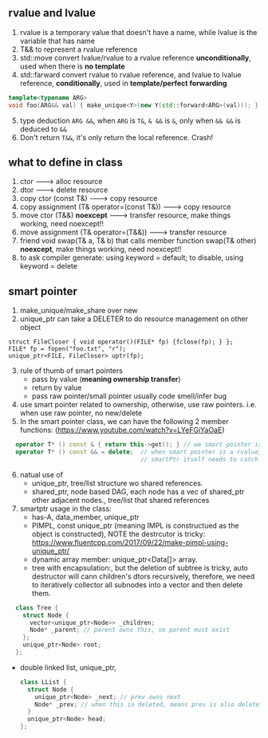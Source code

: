 ## rvalue and lvalue
1. rvalue is a temporary value that doesn't have a name, while lvalue is the variable that has name
2. T&& to represent a rvalue reference
3. std::move convert lvalue/rvalue to a rvalue reference **unconditionally**, used when there is **no template**
4. std::farward convert rvalue to rvalue reference, and lvalue to lvalue reference, 
   **conditionally**, used in **template/perfect forwarding**

```c++
template<typename ARG>
void foo(ARG&& val) { make_unique<Y>(new Y(std::forward<ARG>(val))); }
```

5. type deduction `ARG &&`, when `ARG` is `T&`, `& &&` is `&`, only when `&& &&` is deduced to `&&`
6. Don't return `T&&`, it's only return the local reference. Crash! 

## what to define in class
1. ctor   ---> alloc resource
2. dtor   ---> delete resource
3. copy ctor (const T&)  ---> copy resource
4. copy assignment (T& operator=(const T&)) ---> copy resource 
5. move ctor (T&&) **noexcept**  ---> transfer resource, make things working, need noexcept!!
6. move assignment (T& operator=(T&&)) ---> transfer resource
7. friend void swap(T& a, T& b) that calls member function swap(T& other) **noexcept**, make things working, need noexcept!!
8. to ask compiler generate: using keyword = default; to disable, using keyword = delete

## smart pointer
1. make_unique/make_share over new
2. unique_ptr can take a DELETER to do resource management on other object
```
struct FileCloser { void operator()(FILE* fp) {fclose(fp); } };
FILE* fp = fopen("foo.txt", "r");
unique_ptr<FILE, FileCloser> uptr(fp);
```
3. rule of thumb of smart pointers
    + pass by value (**meaning ownership transfer**)
    + return by value
    + pass raw pointer/small pointer usually code smell/infer bug
4. use smart pointer related to ownership, otherwise, use raw pointers. i.e. when use raw pointer, no new/delete
5. In the smart pointer class, we can have the following 2 member functions:
    (https://www.youtube.com/watch?v=LYeFGiYaOaE)
```c++
  operator T* () const & { return this->get(); } // we smart pointer is a lvalue, get the raw pointer whenever needs
  operator T* () const && = delete;  // when smart pointer is a rvalue, we shouldn't convert to raw pointer, 
                                     // smartPtr itself needs to catch it
```
6. natual use of
    + unique_ptr, tree/list structure wo shared references. 
    + shared_ptr, node based DAG, each node has a vec of shared_ptr other adjacent nodes., tree/list that shared references
7. smartptr usage in the class:
    + has-A, data_member, unique_ptr
    + PIMPL, const unique_ptr (meaning IMPL is constructued as the object is constructed), NOTE the destrcutor is tricky: https://www.fluentcpp.com/2017/09/22/make-pimpl-using-unique_ptr/
    + dynamic array member: unique_ptr<Data[]> array.
    + tree with encapsulation:, but the deletion of subtree is tricky, auto destructor will cann children's dtors recursively, therefore, we need to iteratively collector all subnodes into a vector and then delete them.
```c++
  class Tree {
    struct Node {
      vector<unique_ptr<Node>> _children;
      Node* _parent; // parent owns this, so parent must exist
    };
    unique_ptr<Node> root;
  };
```
   + double linked list, unique_ptr, 
      ```c++
      class LList {
        struct Node {
          unique_ptr<Node> _next; // prev owns next
          Node* _prev; // when this is deleted, means prev is also deleted, therefore, prev is always valid
        }
        unique_ptr<Node> head;
      };
      ```
